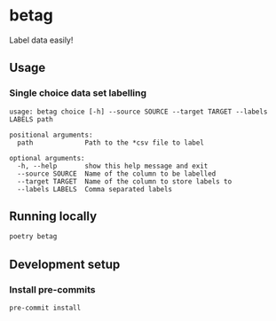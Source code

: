 # betag

Label data easily!

## Usage
### Single choice data set labelling
```
usage: betag choice [-h] --source SOURCE --target TARGET --labels LABELS path

positional arguments:
  path             Path to the *csv file to label

optional arguments:
  -h, --help       show this help message and exit
  --source SOURCE  Name of the column to be labelled
  --target TARGET  Name of the column to store labels to
  --labels LABELS  Comma separated labels
```

## Running locally
```bash
poetry betag
```

## Development setup

### Install pre-commits
```bash
pre-commit install
```